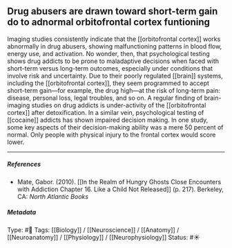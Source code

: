 ## Drug abusers are drawn toward short-term gain do to adnormal orbitofrontal cortex funtioning  # 

Imaging studies consistently indicate that the [[orbitofrontal cortex]] works abnormally in drug abusers, showing malfunctioning patterns in blood flow, energy use, and activation. No wonder, then, that psychological testing shows drug addicts to be prone to maladaptive decisions when faced with short-term versus long-term outcomes, especially under conditions that involve risk and uncertainty. Due to their poorly regulated [[brain]] systems, including the [[orbitofrontal cortex]], they seem programmed to accept short-term gain—for example, the drug high—at the risk of long-term pain: disease, personal loss, legal troubles, and so on. A regular finding of brain-imaging studies on drug addicts is under-activity of the [[orbitofrontal cortex]] after detoxification. In a similar vein, psychological testing of [[cocaine]] addicts has shown impaired decision making. In one study, some key aspects of their decision-making ability was a mere 50 percent of normal. Only people with physical injury to the frontal cortex would score lower.

___

##### References

- Mate, Gabor. (2010). [[In the Realm of Hungry Ghosts Close Encounters with Addiction Chapter 16. Like a Child Not Released]] (p. 217). Berkeley, CA: _North Atlantic Books_

##### Metadata

Type: #🔴 
Tags: [[Biology]] / [[Neuroscience]] / [[Anatomy]] / [[Neuroanatomy]] / [[Physiology]] / [[Neurophysiology]]
Status: #☀️ 